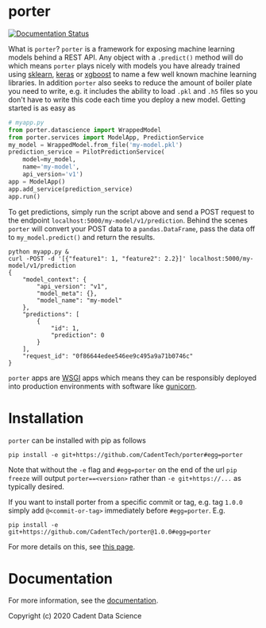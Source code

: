 # porter

[![Documentation Status](https://readthedocs.org/projects/porter/badge/?version=latest)](https://porter.readthedocs.io/en/latest/?badge=latest)

What is `porter`? `porter` is a framework for exposing machine learning models
behind a REST API. Any object with a `.predict()` method will do which means
`porter` plays nicely with models you have already trained using
[sklearn](https://scikit-learn.org/stable/), [keras](https://keras.io/backend/)
or [xgboost](https://xgboost.readthedocs.io/en/latest/) to name a few well
known machine learning libraries. In addition `porter` also seeks to reduce the amount of
boiler plate you need to write, e.g. it includes the ability to load `.pkl`
and `.h5` files so you don't have to write this code each time you deploy a
new model. Getting started is as easy as

```python
# myapp.py
from porter.datascience import WrappedModel
from porter.services import ModelApp, PredictionService
my_model = WrappedModel.from_file('my-model.pkl')
prediction_service = PilotPredictionService(
    model=my_model,
    name='my-model',
    api_version='v1')
app = ModelApp()
app.add_service(prediction_service)
app.run()
```

To get predictions, simply run the script above and send a POST request to
the endpoint `localhost:5000/my-model/v1/prediction`. Behind the scenes
`porter` will convert your POST data to a `pandas.DataFrame`, pass the data
off to `my_model.predict()` and return the results.

```shell
python myapp.py &
curl -POST -d '[{"feature1": 1, "feature2": 2.2}]' localhost:5000/my-model/v1/prediction
{
    "model_context": {
        "api_version": "v1",
        "model_meta": {},
        "model_name": "my-model"
    },
    "predictions": [
        {
            "id": 1,
            "prediction": 0
        }
    ],
    "request_id": "0f86644edee546ee9c495a9a71b0746c"
}
```

`porter` apps are [WSGI](https://wsgi.readthedocs.io/en/latest/learn.html) apps
which means they can be responsibly deployed into production environments with
software like [gunicorn](https://gunicorn.org/).


# Installation

`porter` can be installed with pip as follows

```shell
pip install -e git+https://github.com/CadentTech/porter#egg=porter
```

Note that without the `-e` flag and `#egg=porter` on the end of the url
`pip freeze` will output `porter==<version>` rather than
`-e git+https://...` as typically desired.

If you want to install porter from a specific commit or tag, e.g. tag `1.0.0` simply add
`@<commit-or-tag>` immediately before `#egg=porter`. E.g.

```shell
pip install -e git+https://github.com/CadentTech/porter@1.0.0#egg=porter
```

For more details on this, see [this
page](https://porter.readthedocs.io/en/latest/installation.html).

# Documentation
For more information, see the [documentation](https://porter.readthedocs.org).

Copyright (c) 2020 Cadent Data Science


